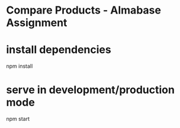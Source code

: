 # Compare Products - Almabase Assignment


# install dependencies
npm install

# serve in development/production mode
npm start


